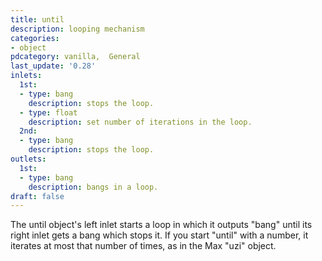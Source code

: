 ```yaml
---
title: until
description: looping mechanism
categories:
- object
pdcategory: vanilla,  General
last_update: '0.28'
inlets:
  1st:
  - type: bang
    description: stops the loop.
  - type: float
    description: set number of iterations in the loop.
  2nd:
  - type: bang
    description: stops the loop.
outlets:
  1st:
  - type: bang
    description: bangs in a loop.
draft: false
---
```

The until object's left inlet starts a loop in which it outputs "bang" until its right inlet gets a bang which stops it. If you start "until" with a number,  it iterates at most that number of times,  as in the Max "uzi" object.
